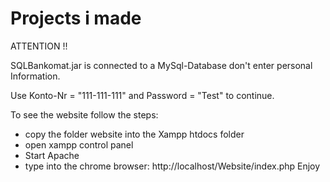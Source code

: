 # Projects i made

ATTENTION !!

SQLBankomat.jar is connected to a MySql-Database don't enter personal Information.

Use Konto-Nr = "111-111-111" and Password = "Test" to continue.

To see the website follow the steps: 
- copy the folder website into the Xampp htdocs folder 
- open xampp control panel
- Start Apache
- type into the chrome browser: http://localhost/Website/index.php
Enjoy
